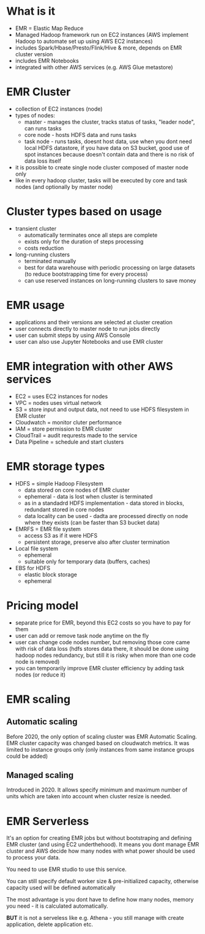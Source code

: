 # What is it
* EMR = Elastic Map Reduce
* Managed Hadoop framework run on EC2 instances (AWS implement Hadoop to automate set up using AWS EC2 instances)
* includes Spark/Hbase/Presto/Flink/Hive & more, depends on EMR cluster version
* includes EMR Notebooks
* integrated with other AWS services (e.g. AWS Glue metastore)

# EMR Cluster
* collection of EC2 instances (node)
* types of nodes:
  * master - manages the cluster, tracks status of tasks, "leader node", can runs tasks
  * core node - hosts HDFS data and runs tasks
  * task node - runs tasks, doesnt host data, use when you dont need local HDFS datastore, if you have data on S3 bucket, good use of spot instances because doesn't contain data and there is no risk of data loss itself
* it is possible to create single node cluster composed of master node only
* like in every hadoop cluster, tasks will be executed by core and task nodes (and optionally by master node)

# Cluster types based on usage
* transient cluster
  * automatically terminates once all steps are complete
  * exists only for the duration of steps processing
  * costs reduction
* long-running clusters
  * terminated manually
  * best for data warehouse with periodic processing on large datasets (to reduce bootstrapping time for every process)
  * can use reserved instances on long-running clusters to save money

# EMR usage
* applications and their versions are selected at cluster creation
* user connects directly to master node to run jobs directly
* user can submit steps by using AWS Console
* user can also use Jupyter Notebooks and use EMR cluster

# EMR integration with other AWS services
* EC2 = uses EC2 instances for nodes
* VPC = nodes uses virtual network
* S3 = store input and output data, not need to use HDFS filesystem in EMR cluster
* Cloudwatch = monitor cluter performance
* IAM = store permission to EMR cluster
* CloudTrail = audit requrests made to the service
* Data Pipeline = schedule and start clusters

# EMR storage types
* HDFS = simple Hadoop Filesystem
  * data stored on core nodes of EMR cluster
  * ephemeral - data is lost when cluster is terminated
  * as in a standadrd HDFS implementation - data stored in blocks, redundant stored in core nodes
  * data locality can be used - dadta are processed directly on node where they exists (can be faster than S3 bucket data)
* EMRFS = EMR file system
  * access S3 as if it were HDFS
  * persistent storage, preserve also after cluster termination
* Local file system
  * ephemeral
  * suitable only for temporary data (buffers, caches)
* EBS for HDFS
  * elastic block storage
  * ephemeral

# Pricing model
* separate price for EMR, beyond this EC2 costs so you have to pay for them
* user can add or remove task node anytime on the fly
* user can change code nodes number, but removing those core came with risk of data loss (hdfs stores data there, it should be done using hadoop nodes redundancy, but still it is risky when more than one code node is removed)
* you can temporarily improve EMR cluster efficiency by adding task nodes (or reduce it)

# EMR scaling
## Automatic scaling
Before 2020, the only option of scaling cluster was EMR Automatic Scaling.
EMR cluster capacity was changed based on cloudwatch metrics.
It was limited to instance groups only (only instances from same instance groups could be added)

## Managed scaling
Introduced in 2020. 
It allows specify minimum and maximum number of units which are taken into account when cluster resize is needed.

# EMR Serverless
It's an option for creating EMR jobs but without bootstraping and defining EMR cluster (and using EC2 underthehood).
It means you dont manage EMR cluster and AWS decide how many nodes with what power should be used to process your data.

You need to use EMR studio to use this service.

You can still specify default worker size & pre-initialized capacity, otherwise capacity used will be defined automatically

The most advantage is you dont have to define how many nodes, memory you need - it is calculated automatically.

**BUT** it is not a serveless like e.g. Athena - you still manage with create application, delete application etc.

